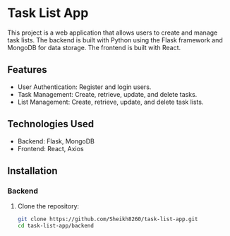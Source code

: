 # Task List App

This project is a web application that allows users to create and manage task lists. The backend is built with Python using the Flask framework and MongoDB for data storage. The frontend is built with React.

## Features

- User Authentication: Register and login users.
- Task Management: Create, retrieve, update, and delete tasks.
- List Management: Create, retrieve, update, and delete task lists.

## Technologies Used

- Backend: Flask, MongoDB
- Frontend: React, Axios

## Installation

### Backend

1. Clone the repository:
   ```bash
   git clone https://github.com/Sheikh8260/task-list-app.git
   cd task-list-app/backend